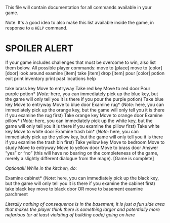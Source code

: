 This file will contain documentation for all commands available in your game.

Note:  It's a good idea to also make this list available inside the game, in response to a `HELP` command.


# SPOILER ALERT

If your game includes challenges that must be overcome to win, also list them below.
All possible player commands:
move to [place]
move to [color] [door]
look around
examine [item]
take [item]
drop [item]
pour [color] potion
exit
print inventory
print past locations
help

take brass key
Move to entryway
Take red key
Move to red door
Pour purple potion*
(*Note:* here, you can immediately pick up the blue key, but the game will only tell you it is there if you pour the purple potion)
Take blue key
Move to entryway
Move to blue door
Examine rug*
(*Note:* here, you can immediately pick up the orange key, but the game will only tell you it is there if you examine the rug first)
Take orange key
Move to orange door
Examine pillow*
(*Note:* here, you can immediately pick up the white key, but the game will only tell you it is there if you examine the pillow first)
Take white key
Move to white door
Examine trash bin*
(*Note:* here, you can immediately pick up the yellow key, but the game will only tell you it is there if you examine the trash bin first) 
Take yellow key
Move to bedroom 
Move to study
Move to entryway
Move to yellow door
Move to brass door
Answer “yes” or “no” (this will have no bearing on the completeness of the game, merely a slightly different dialogue from the mage). 
[Game is complete]

*Optional!!*
*While in the kitchen, do:*

Examine cabinet*
(*Note:* here, you can immediately pick up the black key, but the game will only tell you it is there if you examine the cabinet first) 
take black key
move to black door OR move to basement
examine parchment

*Literally nothing of consequence is in the basement, it is just a fun side area that makes the player think there is something larger and potentially more nefarious (or at least violating of building code) going on here*

